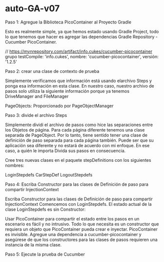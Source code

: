 # auto-GA-v07
Paso 1: Agregue la Biblioteca PicoContainer al Proyecto Gradle

Esto es realmente simple, ya que hemos estado usando Gradle Project, todo lo que tenemos que hacer es agregar las dependencias Gradle Repository - Cucumber PicoContainer.

// https://mvnrepository.com/artifact/info.cukes/cucumber-picocontainer
grupo testCompile: 'info.cukes', nombre: 'cucumber-picocontainer', versión: '1.2.5'

Paso 2: crear una clase de contexto de prueba

Simplemente verificamos que información está usando elarchivo Steps y ponga esa información en esta clase. En nuestro caso, nuestro archivo de pasos solo utiliza la siguiente información porque ya tenemos DriveManager and FileManager

PageObjects: Proporcionado por PageObjectManager



Paso 3: divide el archivo Steps


Simplemente dividi el archivo de pasos como hice las separaciones entre los Objetos de página. Para cada página diferente tenemos una clase separada de PageObject. Por lo tanto, tiene sentido tener una clase de definición de paso separada para cada página también. Puede ser que su aplicación sea diferente y no estará de acuerdo con mi enfoque. En ese caso, a quién le importa  Divida sus pasos en consecuencia.

Cree tres nuevas clases en el paquete stepDefinitions con los siguientes nombres:

LoginStepdefs
CarStepDef
LogoutStepdefs


Paso 4: Escriba Constructor para las clases de Definición de paso para compartir InjectionContext

Escriba Constructor para las clases de Definición de paso para compartir InjectionContext
Comencemos con LoginStepdefs. El estado actual de la clase LoginStepdefs es sin Constructor:

Usar PicoContainer para compartir el estado entre los pasos en un escenario es fácil y no intrusivo. Todo lo que necesita es un constructor que requiera un objeto que PicoContainer pueda crear e inyectar. PicoContainer es invisible. Agregue una dependencia a cucumber-picocontainer y asegúrese de que los constructores para las clases de pasos requieren una instancia de la misma clase.


Paso 5: Ejecute la prueba de Cucumber

